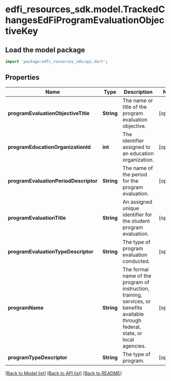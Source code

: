 # edfi_resources_sdk.model.TrackedChangesEdFiProgramEvaluationObjectiveKey

## Load the model package
```dart
import 'package:edfi_resources_sdk/api.dart';
```

## Properties
Name | Type | Description | Notes
------------ | ------------- | ------------- | -------------
**programEvaluationObjectiveTitle** | **String** | The name or title of the program evaluation objective. | [optional] 
**programEducationOrganizationId** | **int** | The identifier assigned to an education organization. | [optional] 
**programEvaluationPeriodDescriptor** | **String** | The name of the period for the program evaluation. | [optional] 
**programEvaluationTitle** | **String** | An assigned unique identifier for the student program evaluation. | [optional] 
**programEvaluationTypeDescriptor** | **String** | The type of program evaluation conducted. | [optional] 
**programName** | **String** | The formal name of the program of instruction, training, services, or benefits available through federal, state, or local agencies. | [optional] 
**programTypeDescriptor** | **String** | The type of program. | [optional] 

[[Back to Model list]](../README.md#documentation-for-models) [[Back to API list]](../README.md#documentation-for-api-endpoints) [[Back to README]](../README.md)



